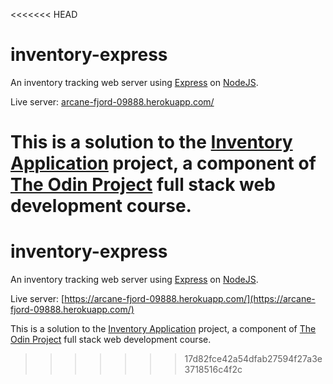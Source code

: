 <<<<<<< HEAD
# inventory-express

An inventory tracking web server using [Express](http://expressjs.com/) on [NodeJS](https://nodejs.org/).

Live server: [arcane-fjord-09888.herokuapp.com/](arcane-fjord-09888.herokuapp.com/)

This is a solution to the [Inventory Application](https://www.theodinproject.com/courses/nodejs/lessons/inventory-application) project, a component of [The Odin Project](https://www.theodinproject.com/) full stack web development course.
=======
# inventory-express

An inventory tracking web server using [Express](http://expressjs.com/) on [NodeJS](https://nodejs.org/).

Live server: [https://arcane-fjord-09888.herokuapp.com/](https://arcane-fjord-09888.herokuapp.com/)

This is a solution to the [Inventory Application](https://www.theodinproject.com/courses/nodejs/lessons/inventory-application) project, a component of [The Odin Project](https://www.theodinproject.com/) full stack web development course.
>>>>>>> 17d82fce42a54dfab27594f27a3e3718516c4f2c
